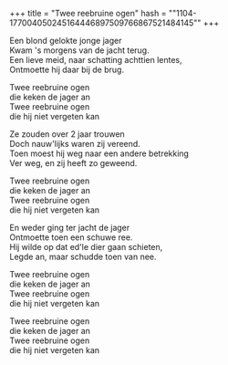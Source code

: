 +++
title = "Twee reebruine ogen"
hash = "\"1104-177004050245164446897509766867521484145\""
+++

Een blond gelokte jonge jager  
Kwam 's morgens van de jacht terug.  
Een lieve meid, naar schatting achttien lentes,  
Ontmoette hij daar bij de brug.

Twee reebruine ogen  
die keken de jager an  
Twee reebruine ogen  
die hij niet vergeten kan

Ze zouden over 2 jaar trouwen  
Doch nauw'lijks waren zij vereend.  
Toen moest hij weg naar een andere betrekking  
Ver weg, en zij heeft zo geweend.

Twee reebruine ogen  
die keken de jager an  
Twee reebruine ogen  
die hij niet vergeten kan

En weder ging ter jacht de jager  
Ontmoette toen een schuwe ree.  
Hij wilde op dat ed'le dier gaan schieten,  
Legde an, maar schudde toen van nee.

Twee reebruine ogen  
die keken de jager an  
Twee reebruine ogen  
die hij niet vergeten kan

Twee reebruine ogen  
die keken de jager an  
Twee reebruine ogen  
die hij niet vergeten kan